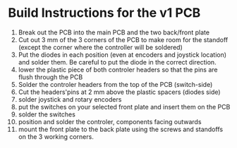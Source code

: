 # Build Instructions for the v1 PCB

 1. Break out the PCB into the main PCB and the two back/front plate
 2. Cut out 3 mm of the 3 corners of the PCB to make room for the standoff (except the corner where the controller will be soldered)
 3. Put the diodes in each position (even at encoders and joystick location) and solder them. Be careful to put the diode in the correct direction.
 4. lower the plastic piece of both controler headers so that the pins are flush through the PCB
 5. Solder the controler headers from the top of the PCB (switch-side)
 6. Cut the headers'pins at 2 mm above the plastic spacers (diodes side)
 7. solder joystick and rotary encoders
 8. put the switches on your selected front plate and insert them on the PCB
 9. solder the switches
 10. position and solder the controler, components facing outwards
 11. mount the front plate to the back plate using the screws and standoffs on the 3 working corners.